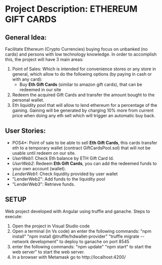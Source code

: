 ﻿# Project Description: ETHEREUM GIFT CARDS

## General Idea:
Facilitate Ethereum (Crypto Currencies)  buying focus on unbanked (no cards) and persons with low technology knowledge. In order to accomplish this, the project will have 3 main areas:

 1. Point of Sales: Which is intended for convenience stores or any store in general, which allow to do the following options (by paying in cash or with any card):
	 - Buy **Eth Gift Cards** (similar to amazon gift cards), that can be redeemed in 		our site
2. Redeem the acquired Gift Cards and transfer the amount bought to the personal wallet.
3. Eth liquidity pool that will allow to lend ethereum for a percentage of the gaining. Gaining will be generated by charging 10% more from current price when doing any eth sell which will trigger an automatic buy back.

## User Stories:
 - POS4*: Point of sale to be able to  sell **Eth Gift Cards**, this cards transfer eth to a temporary wallet (contract GiftCardsPool.sol) that will not be usable until redeem on our site. 
 - *UserWeb1*: Check Eth balance by ETH Gift Card Id.
 - *UserWeb2*: Redeem **Eth Gift Cards**, you can add the redeemed funds to your own account (wallet).
 - *LenderWeb1*: Check liquidity provided by user wallet
 - "LenderWeb2": Add funds to the liquidity pool
 - "LenderWeb3": Retrieve funds.

## SETUP
Web project developed with Angular using truffle and ganache.
Steps to execute:
1. Open the project in Visual Studio code
2. Open a terminal (in Vs code)  an enter the following commands:
  "npm install"
  "npm install @truffle/hdwallet-provider"
	 "truffle migrate --network development" to deploy to ganache on port 8545
3. enter the following commands: 
    "npm update"
    "npm start" to start the web server" to start the web server.
4. In a browser with Metamask go to http://localhost:4200/
